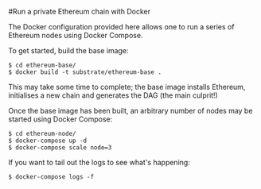 #Run a private Ethereum chain with Docker

The Docker configuration provided here allows one to run a series of Ethereum nodes using Docker Compose.

To get started, build the base image:

```
$ cd ethereum-base/
$ docker build -t substrate/ethereum-base .
```

This may take some time to complete; the base image installs Ethereum, initialises a new chain and generates the DAG (the main culprit!)

Once the base image has been built, an arbitrary number of nodes may be started using Docker Compose:

```
$ cd ethereum-node/
$ docker-compose up -d
$ docker-compose scale node=3
```

If you want to tail out the logs to see what's happening:

```
$ docker-compose logs -f
```




